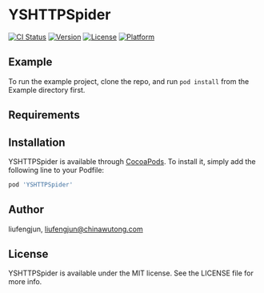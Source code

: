 # YSHTTPSpider

[![CI Status](https://img.shields.io/travis/liufengjun/YSHTTPSpider.svg?style=flat)](https://travis-ci.org/liufengjun/YSHTTPSpider)
[![Version](https://img.shields.io/cocoapods/v/YSHTTPSpider.svg?style=flat)](https://cocoapods.org/pods/YSHTTPSpider)
[![License](https://img.shields.io/cocoapods/l/YSHTTPSpider.svg?style=flat)](https://cocoapods.org/pods/YSHTTPSpider)
[![Platform](https://img.shields.io/cocoapods/p/YSHTTPSpider.svg?style=flat)](https://cocoapods.org/pods/YSHTTPSpider)

## Example

To run the example project, clone the repo, and run `pod install` from the Example directory first.

## Requirements

## Installation

YSHTTPSpider is available through [CocoaPods](https://cocoapods.org). To install
it, simply add the following line to your Podfile:

```ruby
pod 'YSHTTPSpider'
```

## Author

liufengjun, liufengjun@chinawutong.com

## License

YSHTTPSpider is available under the MIT license. See the LICENSE file for more info.

